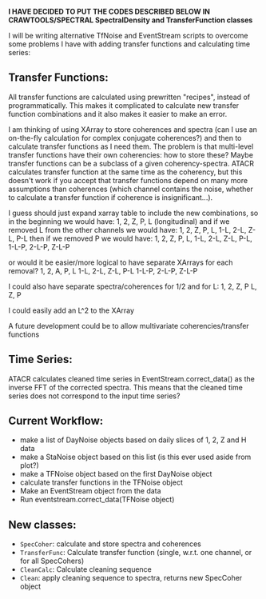 **I HAVE DECIDED TO PUT THE CODES  DESCRIBED BELOW IN CRAWTOOLS/SPECTRAL SpectralDensity and TransferFunction classes**

I will be writing alternative TfNoise and EventStream scripts to overcome some
problems I have with adding transfer functions and calculating time series:

Transfer Functions:
-------------------

All transfer functions are calculated using prewritten "recipes", instead of
programmatically.  This makes it complicated to calculate new transfer function
combinations and it also makes it easier to make an error.

I am thinking of using XArray to store coherences and spectra (can I use an
on-the-fly calculation for complex conjugate coherences?) and then to calculate transfer
functions as I need them.  The problem is that multi-level transfer functions
have their own coherencies: how to store these?  Maybe transfer functions can be
a subclass of a given coherency-spectra.  ATACR calculates transfer function
at the same time as the coherency, but this doesn't work if you accept that
transfer functions depend on many more assumptions than coherences (which
channel contains the noise, whether to calculate a transfer function if coherence
is insignificant...).

I guess should just expand xarray table to include the new combinations, so in
the beginning we would have:
1, 2, Z, P, L (longitudinal)
and if we removed L from the other channels we would have:
1, 2, Z, P, L, 1-L, 2-L, Z-L, P-L
then if we removed P we would have:
1, 2, Z, P, L, 1-L, 2-L, Z-L, P-L, 1-L-P, 2-L-P, Z-L-P

or would it be easier/more logical to have separate XArrays for each removal?
1, 2, A, P, L
1-L, 2-L, Z-L, P-L
1-L-P, 2-L-P, Z-L-P

I could also have separate spectra/coherences for 1/2 and for L:
1, 2, Z, P
L, Z, P

I could easily add an L^2 to the XArray

A future development could be to allow multivariate coherencies/transfer functions


Time Series:
------------

ATACR calculates cleaned time series in EventStream.correct_data() as the
inverse FFT of the corrected spectra.  This means that the cleaned time series
does not correspond to the input time series?

Current Workflow:
------------

- make a list of DayNoise objects based on daily slices of 1, 2, Z and H data
- make a StaNoise object based on this list (is this ever used aside from plot?)
- make a TFNoise object based on the first DayNoise object
- calculate transfer functions in the TFNoise object
- Make an EventStream object from the data
- Run eventstream.correct_data(TFNoise object)

New classes:
------------------

- `SpecCoher`: calculate and store spectra and coherences
- `TransferFunc`: Calculate transfer function (single, w.r.t. one channel, or for all SpecCohers)
- `CleanCalc`: Calculate cleaning sequence
- `Clean`: apply cleaning sequence to spectra, returns new SpecCoher object
